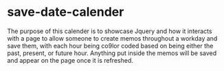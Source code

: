 # save-date-calender
The purpose of this calender is to showcase Jquery and how it interacts with a page to allow someone to create memos throughout a workday and save them, with each hour being co9lor coded based on being either the past, present, or future hour. Anything put inside the memos will be saved and appear on the page once it is refreshed.